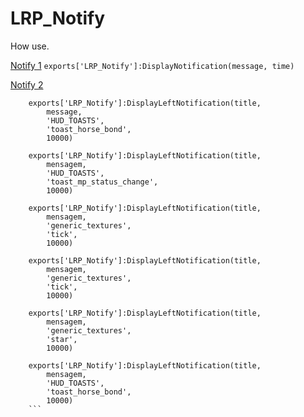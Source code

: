 # LRP_Notify


How use.

[Notify 1](https://i.imgur.com/YL5p0Fo.png)
``
exports['LRP_Notify']:DisplayNotification(message, time)
``


[Notify 2](https://i.imgur.com/AAMq5II.png)

```
    exports['LRP_Notify']:DisplayLeftNotification(title,
		message,
		'HUD_TOASTS',
		'toast_horse_bond',
		10000)
    
    exports['LRP_Notify']:DisplayLeftNotification(title,
		mensagem,
		'HUD_TOASTS',
		'toast_mp_status_change',
		10000)	
    
    exports['LRP_Notify']:DisplayLeftNotification(title,
		mensagem,
		'generic_textures',
		'tick',
		10000)
    
    exports['LRP_Notify']:DisplayLeftNotification(title,
		mensagem,
		'generic_textures',
		'tick',
		10000)
    
    exports['LRP_Notify']:DisplayLeftNotification(title,
		mensagem,
		'generic_textures',
		'star',
		10000)
    
    exports['LRP_Notify']:DisplayLeftNotification(title,
		mensagem,
		'HUD_TOASTS',
		'toast_horse_bond',
		10000)    
    ```
